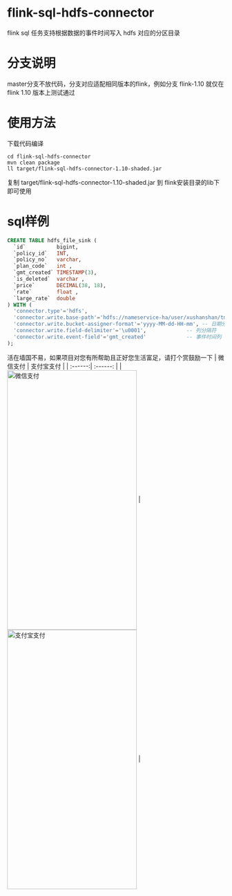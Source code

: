 # flink-sql-hdfs-connector
flink sql 任务支持根据数据的事件时间写入 hdfs 对应的分区目录
# 分支说明
master分支不放代码，分支对应适配相同版本的flink，例如分支 flink-1.10 就仅在flink 1.10 版本上测试通过
# 使用方法
下载代码编译
```shell
cd flink-sql-hdfs-connector
mvn clean package
ll target/flink-sql-hdfs-connector-1.10-shaded.jar
```
复制 target/flink-sql-hdfs-connector-1.10-shaded.jar 到 flink安装目录的lib下即可使用
# sql样例
```sql
CREATE TABLE hdfs_file_sink (
  `id`          bigint,
  `policy_id`   INT,
  `policy_no`   varchar,
  `plan_code`   int ,
  `gmt_created` TIMESTAMP(3),
  `is_deleted`  varchar ,
  `price`       DECIMAL(38, 18),
  `rate`        float ,
  `large_rate`  double
) WITH (
  'connector.type'='hdfs',
  'connector.write.base-path'='hdfs://nameservice-ha/user/xushanshan/tmp',  -- 集群的目录 需要写全路径包括文件系统类型和地址，例如 hdfs://nameservice-ha/
  'connector.write.bucket-assigner-format'='yyyy-MM-dd-HH-mm', -- 日期分区目录格式，不要加空格或特殊字符
  'connector.write.field-delimiter'='\u0001',             -- 列分隔符
  'connector.write.event-field'='gmt_created'             -- 事件时间列  
);
```
活在墙国不易，如果项目对您有所帮助且正好您生活富足，请打个赏鼓励一下
| 微信支付 | 支付宝支付 |
| :------:| :------: |
| <img src="https://github.com/xushanshan/xushanshan.github.io/blob/master/images/%E5%BE%AE%E4%BF%A1%E6%94%B6%E6%AC%BE%E7%A0%81.jpeg" width = "300" height = "600" alt="微信支付" align=center /> | <img src="https://github.com/xushanshan/xushanshan.github.io/blob/master/images/%E6%94%AF%E4%BB%98%E5%AE%9D%E6%94%B6%E6%AC%BE%E7%A0%81.jpeg" width = "300" height = "600" alt="支付宝支付" align=center /> |
